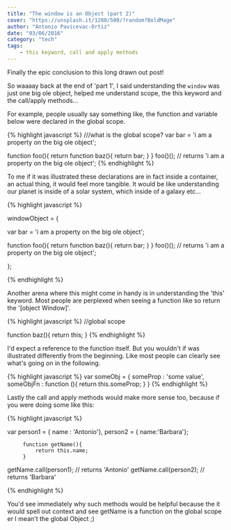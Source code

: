 ```yaml
---
title: "The window is an Object (part 2)"
cover: "https://unsplash.it/1280/500/?random?BoldMage"
author: "Antonio Pavicevac-Ortiz"
date: "03/06/2016"
category: "tech"
tags:
    - this keyword, call and apply methods
---
```


Finally the epic conclusion to this long drawn out post!

<!--more-->
So waaaay back at the end of 'part 1', I said
understanding the `window` was just one big ole object, helped me understand scope, the this keyword and the call/apply methods...

For example, people usually say something like, the function and variable below were declared in the global scope.

{% highlight javascript %}
///what is the global scope?
var bar = 'i am a property on the big ole object';

function foo(){
    return function baz(){
        return bar;
    }
}
foo()(); // returns 'i am a property on the big ole object';
{% endhighlight %}

To me if it was illustrated these declarations are in fact inside a container, an actual thing, it would feel more tangible. It would be like understanding our planet is inside of a solar system, which inside of a galaxy etc...

{% highlight javascript %}

windowObject = {

var bar = 'i am a property on the big ole object';

function foo(){
    return function baz(){
        return bar;
    }
}
foo()(); // returns 'i am a property on the big ole object';

};

{% endhighlight %}

Another arena where this might come in handy is in understanding the 'this' keyword. Most people are perplexed when seeing a function like so return the '[object Window]'.

{% highlight javascript %}
//global scope

function baz(){
  return this;
}
{% endhighlight %}

I'd expect a reference to the function itself.
But you wouldn't if was illustrated differently from the beginning. Like most people can clearly see what's going on in the following.

{% highlight javascript %}
var someObj = {
   someProp : 'some value',
   someObjFn : function (){
        return this.someProp;
   }
}
{% endhighlight %}

Lastly the call and apply methods would make more sense too, because if you were doing some like this:

{% highlight javascript %}

var person1 = { name : 'Antonio'},
      person2 = { name:'Barbara'};

         function getName(){
             return this.name;
         }

   getName.call(person1); // returns 'Antonio'
   getName.call(person2); // returns 'Barbara'

{% endhighlight %}

You'd see immediately why such methods would be helpful because the it would spell out context and see getName is a function on the global scope er I mean't the global Object ;)
